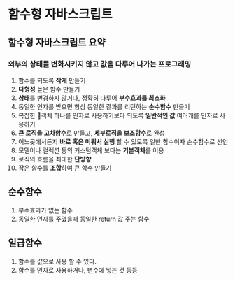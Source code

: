 # 함수형 자바스크립트

## 함수형 자바스크립트 요약

### 외부의 상태를 변화시키지 않고 값을 다루어 나가는 프로그래밍

1. 함수를 되도록 **작게** 만들기
2. **다형성** 높은 함수 만들기
3. **상태**를 변경하지 않거나, 정확히 다루어 **부수효과를 최소화**
4. 동일한 인자를 받으면 항상 동일한 결과를 리턴하는 **순수함수** 만들기
5. 복잡한 객체 하나를 인자로 사용하기보다 되도록 **일반적인 값** 여러개를 인자로 사용하기
6. **큰 로직을 고차함수**로 만들고, **세부로직을 보조함수**로 완성
7. 어느곳에서든지 **바로 혹은 미뤄서 실행** 할 수 있도록 일반 함수이자 순수함수로 선언
8. 모델이나 컬렉션 등의 커스텀객체 보다는 **기본객체**를 이용
9. 로직의 흐름을 최대한 **단방향**
10. 작은 함수를 **조합**하여 큰 함수 만들기

## 순수함수

1. 부수효과가 없는 함수
2. 동일한 인자를 주었을때 동일한 return 값 주는 함수

## 일급함수

1. 함수를 값으로 사용 할 수 있다.
2. 함수를 인자로 사용하거나, 변수에 넣는 것 등등
